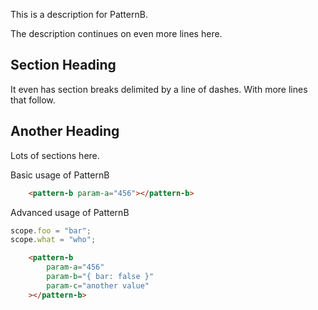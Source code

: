 This is a description for PatternB.

The description continues on even more lines here.


Section Heading
---------------
It even has section breaks delimited by a line of dashes.
With more lines that follow.

Another Heading
---------------
Lots of sections here.

Basic usage of PatternB
```html
	<pattern-b param-a="456"></pattern-b>
```


Advanced usage of PatternB
```js
scope.foo = "bar";
scope.what = "who";
```
<example name="advanced"></example>
```html
	<pattern-b
		param-a="456"
		param-b="{ bar: false }"
		param-c="another value"
	></pattern-b>
```